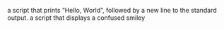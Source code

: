 a script that prints “Hello, World”, followed by a new line to the standard output. a script that displays a confused smiley
